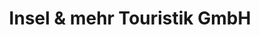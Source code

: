 ---
title: "Insel & mehr Touristik GmbH‎"
url: /binz/insel-und-mehr-touristik-gmbh/
shop: Reisebüro
---